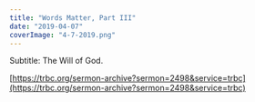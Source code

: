 ```yaml
---
title: "Words Matter, Part III"
date: "2019-04-07"
coverImage: "4-7-2019.png"
---
```


Subtitle: The Will of God.  
  
[https://trbc.org/sermon-archive?sermon=2498&service=trbc](https://trbc.org/sermon-archive?sermon=2498&service=trbc)
